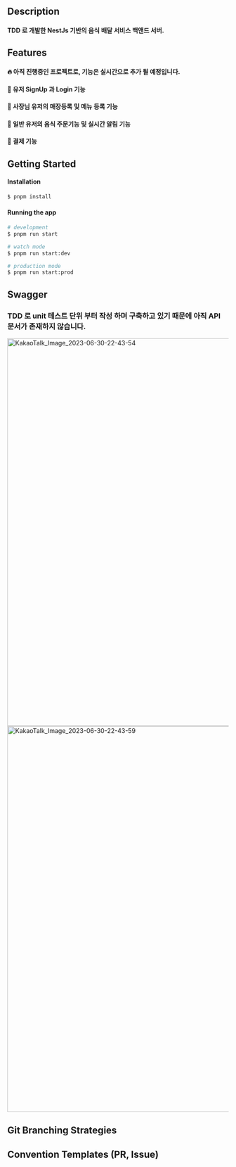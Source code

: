 ## Description
#### TDD 로 개발한 NestJs 기반의 음식 배달 서비스 백앤드 서버.
#### 

## Features
#### 🔥 아직 진행중인 프로젝트로, 기능은 실시간으로 추가 될 예정입니다.
#### 🔔 유저 SignUp 과 Login 기능
#### 🔔 사장님 유저의 매장등록 및 메뉴 등록 기능
#### 🔔 일반 유저의 음식 주문기능 및 실시간 알림 기능 
#### 🔔 결제 기능

## Getting Started
#### Installation

```bash
$ pnpm install
```

#### Running the app

```bash
# development
$ pnpm run start

# watch mode
$ pnpm run start:dev

# production mode
$ pnpm run start:prod
```

## Swagger
### TDD 로 unit 테스트 단위 부터 작성 하며 구축하고 있기 때문에 아직 API 문서가 존재하지 않습니다.
<img width="882" alt="KakaoTalk_Image_2023-06-30-22-43-54" src="https://github.com/HanghaePlus-5/TDD-FoodDeliverySystem/assets/92039854/59baac57-19b3-4ad3-9948-553d525c1739">
<img width="878" alt="KakaoTalk_Image_2023-06-30-22-43-59" src="https://github.com/HanghaePlus-5/TDD-FoodDeliverySystem/assets/92039854/717a0445-6400-46c1-986b-70032259ee09">

## Git Branching Strategies


## Convention Templates (PR, Issue)
